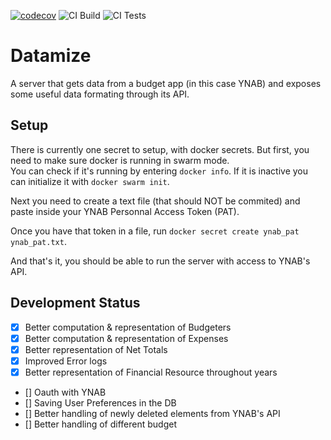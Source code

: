 [![codecov](https://codecov.io/gh/jeremy159/datamize-server/branch/main/graph/badge.svg?token=NZ84G7KHIM)](https://codecov.io/gh/jeremy159/datamize-server)
![CI Build](https://github.com/jeremy159/datamize-server/actions/workflows/main.yml/badge.svg)
![CI Tests](https://github.com/jeremy159/datamize-server/actions/workflows/tests.yml/badge.svg)

# Datamize

A server that gets data from a budget app (in this case YNAB) and exposes some useful data formating through its API.

## Setup

There is currently one secret to setup, with docker secrets.
But first, you need to make sure docker is running in swarm mode. \
You can check if it's running by entering `docker info`. If it is inactive
you can initialize it with `docker swarm init`.

Next you need to create a text file (that should NOT be commited) and paste inside your YNAB Personnal Access Token (PAT).

Once you have that token in a file, run `docker secret create ynab_pat ynab_pat.txt`.

And that's it, you should be able to run the server with access to YNAB's API.

## Development Status

- [x] Better computation & representation of Budgeters
- [x] Better computation & representation of Expenses
- [x] Better representation of Net Totals
- [x] Improved Error logs
- [x] Better representation of Financial Resource throughout years
- [] Oauth with YNAB
- [] Saving User Preferences in the DB
- [] Better handling of newly deleted elements from YNAB's API
- [] Better handling of different budget
